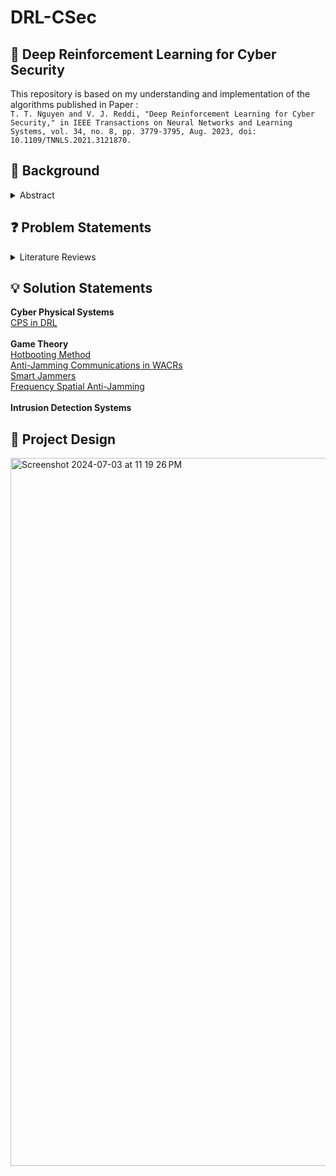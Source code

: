 # DRL-CSec
## 🔐 Deep Reinforcement Learning for Cyber Security 
This repository is based on my understanding and implementation of the algorithms published in Paper : <br>
`T. T. Nguyen and V. J. Reddi, "Deep Reinforcement Learning for Cyber Security," in IEEE Transactions on Neural Networks and Learning Systems, vol. 34, no. 8, pp. 3779-3795, Aug. 2023, doi: 10.1109/TNNLS.2021.3121870.`

## 🔨 Background
<details>
<summary>Abstract</summary><br>
The scale of Internet-connected systems has increased considerably, and these systems are being exposed to cyber attacks more than ever. The complexity and dynamics of cyber attacks require protecting mechanisms to be responsive, adaptive, and large-scale. Machine learning, or more specifi- cally deep reinforcement learning (DRL), methods have been proposed widely to address these issues. By incorporating deep learning into traditional RL, DRL is highly capable of solving complex, dynamic, and especially high-dimensional cyber defense problems. This paper presents a survey of DRL approaches developed for cyber security. We touch on different vital aspects, including DRL-based security methods for cyber-physical systems, autonomous intrusion detection techniques, and multi-agent DRL-based game theory simulations for defense strategies against cyber attacks. Extensive discussions and future research directions on DRL-based cyber security are also given. We expect that this comprehensive review provides the foundations for and facilitates future studies on exploring the potential of emerging DRL to cope with increasingly complex cyber security problems.
</details>

## ❓ Problem Statements
<details>
<summary>Literature Reviews</summary> <br>
  <p>1. DRL In Cyber-Security : A Survey </p>
  <p>1.a Security Methods for Cyber-Physical Systems</p>
  <p>1.b Intrusion Detection Systems<br>
      1.b.a Host Based<br>
      1.b.b Network Based<br></p>
  1.c Game Theory for Cybersecurity<br>
      1.c.a Jamming Attacks<br>
      1.c.b Spoofing Attacks<br>
      1.c.c Malware Attacks<br>
</details>


## 💡 Solution Statements
**Cyber Physical Systems**
<br>
[CPS in DRL](docs/CPS.py)
<br><br>
**Game Theory**
<br>
[Hotbooting Method](docs/gameTheory/hotbooting.py)
<br>
[Anti-Jamming Communications in WACRs](docs/gameTheory/AJCinWACRs.py)
<br>
[Smart Jammers](docs/gameTheory/smartJammer.py)
<br>
[Frequency Spatial Anti-Jamming](docs/gameTheory/frequencySpatial.py)
<br><br>
**Intrusion Detection Systems**
<br>



## 🎨 Project Design
<img width="1133" alt="Screenshot 2024-07-03 at 11 19 26 PM" src="https://github.com/x0prc/DRL-CSec/assets/105520102/fd558ccf-3b68-452e-af1e-0dca9902895b">

